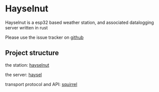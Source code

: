 # Hayselnut 

Hayselnut is a esp32 based weather station, and associated datalogging server written in rust

Please use the issue tracker on [github](https://github.com/rowan-sl/hayselnut)

## Project structure

the station: [hayselnut](hayselnut/README.md)

the server: [haysel](haysel/README.md)

transport protocol and API: [squirrel](haysel/squirrel/README.md)

